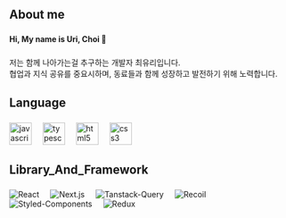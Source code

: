 <h2 >About me</h2>

###

<h4 >Hi, My name is Uri, Choi 👋</h4>

###

<p >저는 함께 나아가는걸 추구하는 개발자 최유리입니다.  <br>협업과 지식 공유를 중요시하며, 동료들과 함께 성장하고 발전하기 위해 노력합니다.</p>

###

<h2 >Language</h2>

###

<div>
  <img src="https://cdn.jsdelivr.net/gh/devicons/devicon/icons/javascript/javascript-original.svg" height="40" alt="javascript logo"  />
  <img width="12" />
  <img src="https://cdn.jsdelivr.net/gh/devicons/devicon/icons/typescript/typescript-original.svg" height="40" alt="typescript logo"  />
  <img width="12" />
  <img src="https://cdn.jsdelivr.net/gh/devicons/devicon/icons/html5/html5-original.svg" height="40" alt="html5 logo"  />
  <img width="12" />
  <img src="https://cdn.jsdelivr.net/gh/devicons/devicon/icons/css3/css3-original.svg" height="40" alt="css3 logo"  />
</div>

###

<h2 >Library_And_Framework</h2>

###

<div>
      <img src="https://img.shields.io/badge/React-5DC1DA?style=for-the-badge&logo=React&logoColor=white" alt="React">
  <img width="12" />
        <img src="https://img.shields.io/badge/Next.js-black?style=for-the-badge&logo=Next.js&logoColor=white" alt="Next.js">
  <img width="12" /> 
      <img src="https://img.shields.io/badge/tanstack--query-FF4759?style=for-the-badge&logo=react-query&logoColor=white" alt="Tanstack-Query">
  <img width="12" />
      <img src="https://img.shields.io/badge/recoil-5D4EFF?style=for-the-badge&logo=Recoil&logoColor=white" alt="Recoil">
  <img width="12" />
      <img src="https://img.shields.io/badge/styled--components-DB7093?style=for-the-badge&logo=styled-components&logoColor=white" alt="Styled-Components">
       <img width="12" />
    <img src="https://img.shields.io/badge/Redux-7347B6?style=for-the-badge&logo=Redux&logoColor=white" alt="Redux">
</div>

###
